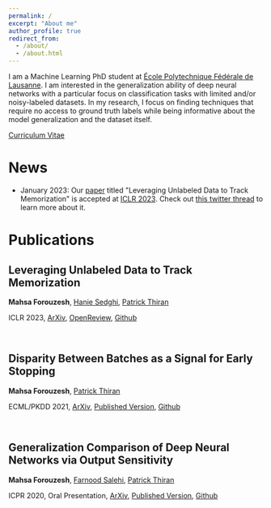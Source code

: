 ```yaml
---
permalink: /
excerpt: "About me"
author_profile: true
redirect_from: 
  - /about/
  - /about.html
---
```


I am a Machine Learning PhD student at [École Polytechnique Fédérale de Lausanne](https://www.epfl.ch/en/). I am interested in the generalization ability of deep neural networks with a particular focus on classification tasks with limited and/or noisy-labeled datasets. In my research, I focus on finding techniques that require no access to ground truth labels while being informative about the model generalization and the dataset itself.

[Curriculum Vitae](/files/cv.pdf)

# News
* January 2023: Our [paper](https://openreview.net/forum?id=ORp91sAbzI&referrer=%5BAuthor%20Console%5D(%2Fgroup%3Fid%3DICLR.cc%2F2023%2FConference%2FAuthors%23your-submissions)) titled "Leveraging Unlabeled Data to Track Memorization" is accepted at [ICLR 2023](https://iclr.cc/Conferences/2023). Check out [this twitter thread](https://twitter.com/mforouzesh/status/1601105634694680576?s=20) to learn more about it.

# Publications

## Leveraging Unlabeled Data to Track Memorization
**Mahsa Forouzesh**, [Hanie Sedghi](https://haniesedghi.com/), [Patrick Thiran](https://people.epfl.ch/patrick.thiran)

ICLR 2023, [ArXiv](https://arxiv.org/pdf/2212.04461.pdf), [OpenReview](https://openreview.net/forum?id=ORp91sAbzI&referrer=%5BAuthor%20Console%5D(%2Fgroup%3Fid%3DICLR.cc%2F2023%2FConference%2FAuthors%23your-submissions)), [Github](https://github.com/mahf93/tracking-memorization)

<br/>

## Disparity Between Batches as a Signal for Early Stopping
**Mahsa Forouzesh**, [Patrick Thiran](https://people.epfl.ch/patrick.thiran)

ECML/PKDD 2021, [ArXiv](https://arxiv.org/pdf/2107.06665.pdf), [Published Version](https://2021.ecmlpkdd.org/wp-content/uploads/2021/07/sub_1075.pdf), [Github](https://github.com/mahf93/disparity_early_stopping)

<br/>

## Generalization Comparison of Deep Neural Networks via Output Sensitivity
**Mahsa Forouzesh**, [Farnood Salehi](http://farnoodsalehi.me/), [Patrick Thiran](https://people.epfl.ch/patrick.thiran)

ICPR 2020, Oral Presentation, [ArXiv](https://arxiv.org/abs/2007.15378), [Published Version](https://ieeexplore.ieee.org/document/9412496), [Github](https://github.com/mahf93/sensitivity)

<br/>
